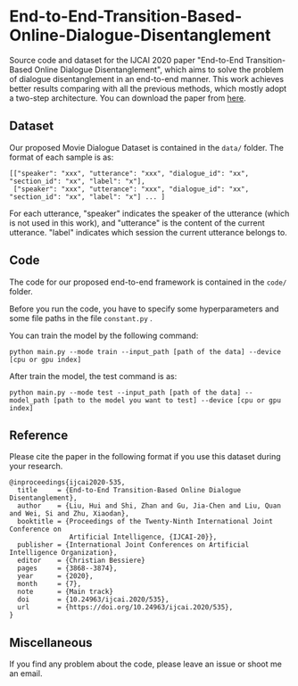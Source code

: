 # End-to-End-Transition-Based-Online-Dialogue-Disentanglement

Source code and dataset for the IJCAI 2020 paper "End-to-End Transition-Based Online Dialogue Disentanglement", which aims to solve the problem of dialogue disentanglement in an end-to-end manner. This work achieves better results comparing with all the previous methods, which mostly adopt a two-step architecture. You can download the paper from [here](https://www.ijcai.org/proceedings/2020/0535.pdf).

## Dataset

Our proposed Movie Dialogue Dataset is contained in the ``data/`` folder. 
The format of each sample is as:

	[["speaker": "xxx", "utterance": "xxx", "dialogue_id": "xx", "section_id": "xx", "label": "x"], 
	 ["speaker": "xxx", "utterance": "xxx", "dialogue_id": "xx", "section_id": "xx", "label": "x"] ... ]

For each utterance, "speaker" indicates the speaker of the utterance (which is not used in this work), and "utterance" is the content of the current utterance. "label" indicates which session the current utterance belongs to.

## Code

The code for our proposed end-to-end framework is contained in the ``code/`` folder.

Before you run the code, you have to specify some hyperparameters and some file paths in the file ``constant.py`` .

You can train the model by the following command:

	python main.py --mode train --input_path [path of the data] --device [cpu or gpu index]

After train the model, the test command is as:

	python main.py --mode test --input_path [path of the data] --model_path [path to the model you want to test] --device [cpu or gpu index]

## Reference

Please cite the paper in the following format if you use this dataset during your research.

	@inproceedings{ijcai2020-535,
      title     = {End-to-End Transition-Based Online Dialogue Disentanglement},
      author    = {Liu, Hui and Shi, Zhan and Gu, Jia-Chen and Liu, Quan and Wei, Si and Zhu, Xiaodan},
      booktitle = {Proceedings of the Twenty-Ninth International Joint Conference on
                   Artificial Intelligence, {IJCAI-20}},
      publisher = {International Joint Conferences on Artificial Intelligence Organization},             
      editor    = {Christian Bessiere}  
      pages     = {3868--3874},
      year      = {2020},
      month     = {7},
      note      = {Main track}
      doi       = {10.24963/ijcai.2020/535},
      url       = {https://doi.org/10.24963/ijcai.2020/535},
    }


## Miscellaneous

If you find any problem about the code, please leave an issue or shoot me an email.

